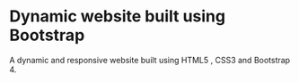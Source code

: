 # Dynamic website built using Bootstrap

A dynamic and responsive website built using HTML5 , CSS3 and Bootstrap 4.
